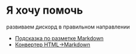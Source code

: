 # Я хочу помочь

развиваем дискорд в правильном направлении

* [Подсказка по разметке Markdown](https://github.com/adam-p/markdown-here/wiki/Markdown-Cheatsheet)
* [Конвертер HTML->Markdown](https://domchristie.github.io/to-markdown/)